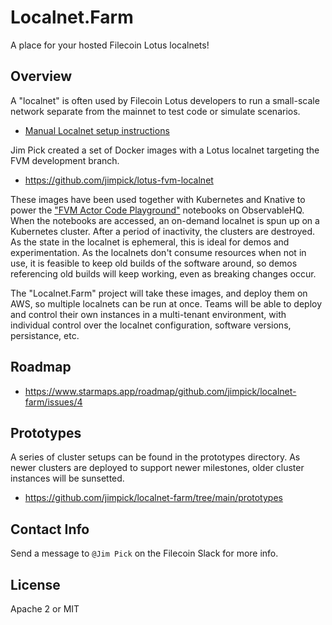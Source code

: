 Localnet.Farm
===

A place for your hosted Filecoin Lotus localnets!

## Overview

A "localnet" is often used by Filecoin Lotus developers to run a small-scale network separate from the mainnet to test code or simulate scenarios.

* [Manual Localnet setup instructions](https://lotus.filecoin.io/lotus/developers/local-network/)

Jim Pick created a set of Docker images with a Lotus localnet targeting the FVM development branch.

* https://github.com/jimpick/lotus-fvm-localnet

These images have been used together with Kubernetes and Knative to power the ["FVM Actor Code Playground"](https://observablehq.com/collection/@jimpick/filecoin-virtual-machine) notebooks on ObservableHQ. When the notebooks are accessed, an on-demand localnet is spun up on a Kubernetes cluster. After a period of inactivity, the clusters are destroyed. As the state in the localnet is ephemeral, this is ideal for demos and experimentation. As the localnets don't consume resources when not in use, it is feasible to keep old builds of the software around, so demos referencing old builds will keep working, even as breaking changes occur.

The "Localnet.Farm" project will take these images, and deploy them on AWS, so multiple localnets can be run at once. Teams will be able to deploy and control their own instances in a multi-tenant environment, with individual control over the localnet configuration, software versions, persistance, etc.

## Roadmap

* https://www.starmaps.app/roadmap/github.com/jimpick/localnet-farm/issues/4

## Prototypes

A series of cluster setups can be found in the prototypes directory. As newer clusters are deployed to support newer milestones, older cluster instances will be sunsetted.

* https://github.com/jimpick/localnet-farm/tree/main/prototypes

## Contact Info

Send a message to `@Jim Pick` on the Filecoin Slack for more info.

## License

Apache 2 or MIT
